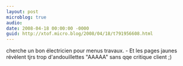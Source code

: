 ```yaml
---
layout: post
microblog: true
audio: 
date: 2008-04-18 00:00:00 -0000
guid: http://xtof.micro.blog/2008/04/18/t791956608.html
---
```

cherche un bon électricien pour menus travaux. - Et les pages jaunes révèlent tjrs trop d'andouillettes "AAAAA" sans qqe critique client ;)
